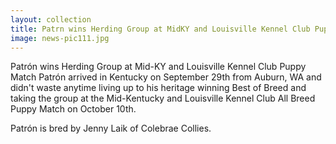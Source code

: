 ```yaml
---
layout: collection
title: Patrn wins Herding Group at MidKY and Louisville Kennel Club Puppy Match
image: news-pic111.jpg
---
```

Patrón wins Herding Group at Mid-KY and Louisville Kennel Club Puppy Match
 Patrón arrived in Kentucky on September 29th from Auburn, WA and didn't waste anytime living up to his heritage winning Best of Breed and taking the group at the Mid-Kentucky and Louisville Kennel Club All Breed Puppy Match on October 10th.
 
 Patrón is bred by Jenny Laik of Colebrae Collies.
